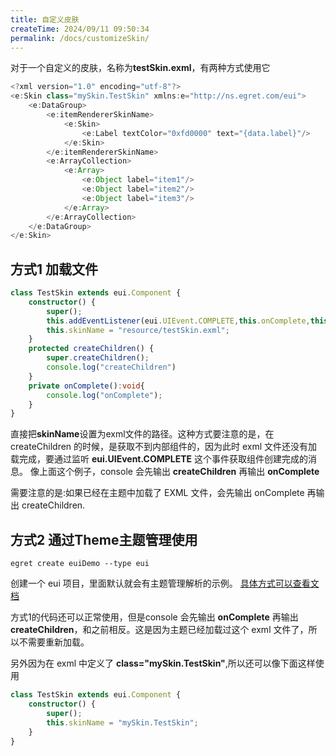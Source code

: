 ```yaml
---
title: 自定义皮肤
createTime: 2024/09/11 09:50:34
permalink: /docs/customizeSkin/
---
```

对于一个自定义的皮肤，名称为**testSkin.exml**，有两种方式使用它
~~~ typescript
<?xml version="1.0" encoding="utf-8"?> 
<e:Skin class="mySkin.TestSkin" xmlns:e="http://ns.egret.com/eui"> 
	<e:DataGroup> 
		<e:itemRendererSkinName> 
			<e:Skin> 
				<e:Label textColor="0xfd0000" text="{data.label}"/> 
			</e:Skin> 
		</e:itemRendererSkinName> 
		<e:ArrayCollection> 
			<e:Array> 
				<e:Object label="item1"/> 
				<e:Object label="item2"/> 
				<e:Object label="item3"/> 
			</e:Array> 
		</e:ArrayCollection> 
	</e:DataGroup>
</e:Skin>
~~~


## 方式1 加载文件
~~~ typescript
class TestSkin extends eui.Component {
    constructor() {
        super();
        this.addEventListener(eui.UIEvent.COMPLETE,this.onComplete,this);
        this.skinName = "resource/testSkin.exml";
    }
    protected createChildren() {
        super.createChildren();
        console.log("createChildren")
    }
    private onComplete():void{
        console.log("onComplete");
    }
}
~~~
直接把**skinName**设置为exml文件的路径。这种方式要注意的是，在 createChildren 的时候，是获取不到内部组件的，因为此时 exml 文件还没有加载完成，要通过监听 **eui.UIEvent.COMPLETE** 这个事件获取组件创建完成的消息。
像上面这个例子，console 会先输出 **createChildren** 再输出 **onComplete**

需要注意的是:如果已经在主题中加载了 EXML 文件，会先输出 onComplete 再输出 createChildren.

## 方式2 通过Theme主题管理使用
~~~
egret create euiDemo --type eui
~~~
创建一个 eui 项目，里面默认就会有主题管理解析的示例。
[具体方式可以查看文档](../theme/README.md)

方式1的代码还可以正常使用，但是console 会先输出 **onComplete** 再输出 **createChildren**，和之前相反。这是因为主题已经加载过这个 exml 文件了，所以不需要重新加载。

另外因为在 exml 中定义了 **class="mySkin.TestSkin"**,所以还可以像下面这样使用
~~~ typescript
class TestSkin extends eui.Component {
    constructor() {
        super();
        this.skinName = "mySkin.TestSkin";
    }
}
~~~

